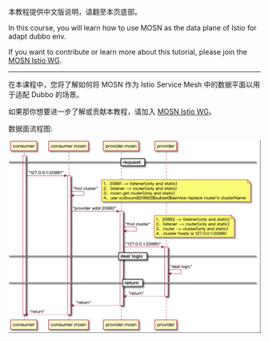 本教程提供中文版说明，请翻至本页底部。

In this course, you will learn how to use MOSN as the data plane of Istio for adapt dubbo env.

If you want to contribute or learn more about this tutorial, please join the [MOSN Istio WG](https://github.com/mosn/community/blob/master/wg-istio.md).

---

在本课程中，您将了解如何将 MOSN 作为 Istio Service Mesh 中的数据平面以用于适配 Dubbo 的场景。

如果那你想要进一步了解或贡献本教程，请加入 [MOSN Istio WG](https://github.com/mosn/community/blob/master/wg-istio.md)。

数据面流程图:

![image](https://raw.githubusercontent.com/mosn/mosn-tutorial/master/istio/istio-mosn-adapt-dubbo/install/img/mosn-dubbo.png)
